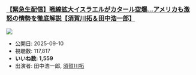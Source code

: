 ### [【緊急生配信】戦線拡大イスラエルがカタール空爆…アメリカも激怒の情勢を徹底解説【須賀川拓＆田中浩一郎】](https://www.youtube.com/watch?v=IE6TloRJdt8)
[![](https://img.youtube.com/vi/IE6TloRJdt8/sddefault.jpg)](https://www.youtube.com/watch?v=IE6TloRJdt8)
-   公開日: 2025-09-10
-   視聴数: 117,817
-   **いいね数: 1,559**
-   出演者: 田中浩一郎, [須賀川拓](/rehacq_fan/people/須賀川拓 "wikilink")
